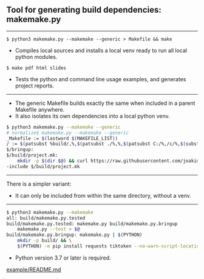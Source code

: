 ## Tool for generating build dependencies: makemake.py

---

```
$ python3 makemake.py --makemake --generic > Makefile && make
```

- Compiles local sources and installs a local venv ready to run all local python modules.

```
$ make pdf html slides
```

- Tests the python and command line usage examples, and generates project reports.

---

- The generic Makefile builds exactly the same when included in a parent Makefile anywhere. 
- It also isolates its own dependencies into a local python venv. 

```sh
$ python3 makemake.py --makemake --generic
# normalize$ makemake.py --makemake --generic
_Makefile := $(lastword $(MAKEFILE_LIST))
/ := $(patsubst %build/,%,$(patsubst ./%,%,$(patsubst C:/%,/c/%,$(subst \,/,$(dir $(Makefile))))))
$/bringup:
$/build/project.mk:
	mkdir -p $(dir $@) && curl https://raw.githubusercontent.com/joakimbits/normalize/main/Makefile -o $@
-include $/build/project.mk

```

---

There is a simpler variant:

- It can only be included from within the same directory, without a venv.

---

```sh
$ python3 makemake.py --makemake
all: build/makemake.py.tested
build/makemake.py.tested: makemake.py build/makemake.py.bringup
	makemake.py --test > $@
build/makemake.py.bringup: makemake.py | $(PYTHON)
	mkdir -p build/ && \
	$(PYTHON) -m pip install requests tiktoken --no-warn-script-location > $@

```

- Python version 3.7 or later is required.

[example/README.md](example/README.md)